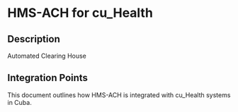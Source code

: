 # HMS-ACH for cu_Health

## Description

Automated Clearing House

## Integration Points

This document outlines how HMS-ACH is integrated with cu_Health systems in Cuba.
